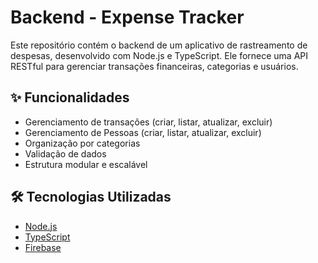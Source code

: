 # Backend - Expense Tracker

Este repositório contém o backend de um aplicativo de rastreamento de despesas, desenvolvido com Node.js e TypeScript. Ele fornece uma API RESTful para gerenciar transações financeiras, categorias e usuários.

## ✨ Funcionalidades

- Gerenciamento de transações (criar, listar, atualizar, excluir)
- Gerenciamento de Pessoas (criar, listar, atualizar, excluir)
- Organização por categorias
- Validação de dados
- Estrutura modular e escalável

## 🛠️ Tecnologias Utilizadas

- [Node.js](https://nodejs.org/)
- [TypeScript](https://www.typescriptlang.org/)
- [Firebase](https://firebase.google.com/)
